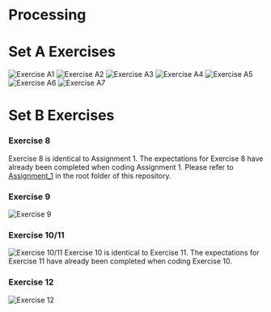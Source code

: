 # Processing
# Set A Exercises
![Exercise A1](https://i.imgur.com/v0kpPey.png)
![Exercise A2](https://i.imgur.com/16vspcz.png)
![Exercise A3](https://i.imgur.com/EB7fAfJ.png)
![Exercise A4](https://i.imgur.com/8zjJzyI.png)
![Exercise A5](https://i.imgur.com/vPJDHcf.png)
![Exercise A6](https://i.imgur.com/TLQfqei.png)
![Exercise A7](https://i.imgur.com/D2lCiU4.png)
# Set B Exercises
### Exercise 8
Exercise 8 is identical to Assignment 1. The expectations for Exercise 8 have already been completed when coding Assignment 1. Please refer to [Assignment_1](https://github.com/michael-lam8/Processing/tree/master/Assignment_1) in the root folder of this repository.
### Exercise 9
![Exercise 9](https://i.imgur.com/zByUG1g.png)
### Exercise 10/11
![Exercise 10/11](https://i.imgur.com/LlJ3jDw.png)
Exercise 10 is identical to Exercise 11. The expectations for Exercise 11 have already been completed when coding Exercise 10.
### Exercise 12
![Exercise 12](https://i.imgur.com/ExnaUNV.png)
 
